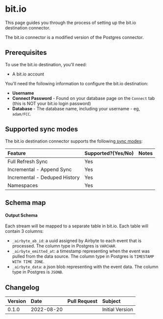 # bit.io

This page guides you through the process of setting up the bit.io destination connector.

The bit.io connector is a modified version of the Postgres connector.

## Prerequisites

To use the bit.io destination, you'll need:

* A bit.io account

You'll need the following information to configure the bit.io destination:

* **Username**
* **Connect Password** - Found on your database page on the `Connect` tab (this is NOT your bit.io login password)
* **Database** - The database name, including your username - eg, `adam/FCC`. 


## Supported sync modes

The bit.io destination connector supports the
following[ sync modes](https://docs.airbyte.com/cloud/core-concepts#connection-sync-modes):

| Feature | Supported?\(Yes/No\) | Notes |
| :--- | :--- | :--- |
| Full Refresh Sync | Yes |  |
| Incremental - Append Sync | Yes |  |
| Incremental - Deduped History | Yes |  |
| Namespaces | Yes |  |

## Schema map

#### Output Schema

Each stream will be mapped to a separate table in bit.io. Each table will contain 3 columns:

* `_airbyte_ab_id`: a uuid assigned by Airbyte to each event that is processed. The column type in
  Postgres is `VARCHAR`.
* `_airbyte_emitted_at`: a timestamp representing when the event was pulled from the data source.
  The column type in Postgres is `TIMESTAMP WITH TIME ZONE`.
* `_airbyte_data`: a json blob representing with the event data. The column type in Postgres
  is `JSONB`.



## Changelog

| Version | Date       | Pull Request | Subject                                                                                             |
|:--------|:-----------| :--- |:----------------------------------------------------------------------------------------------------|
| 0.1.0  | 2022-08-20 | | Initial Version
